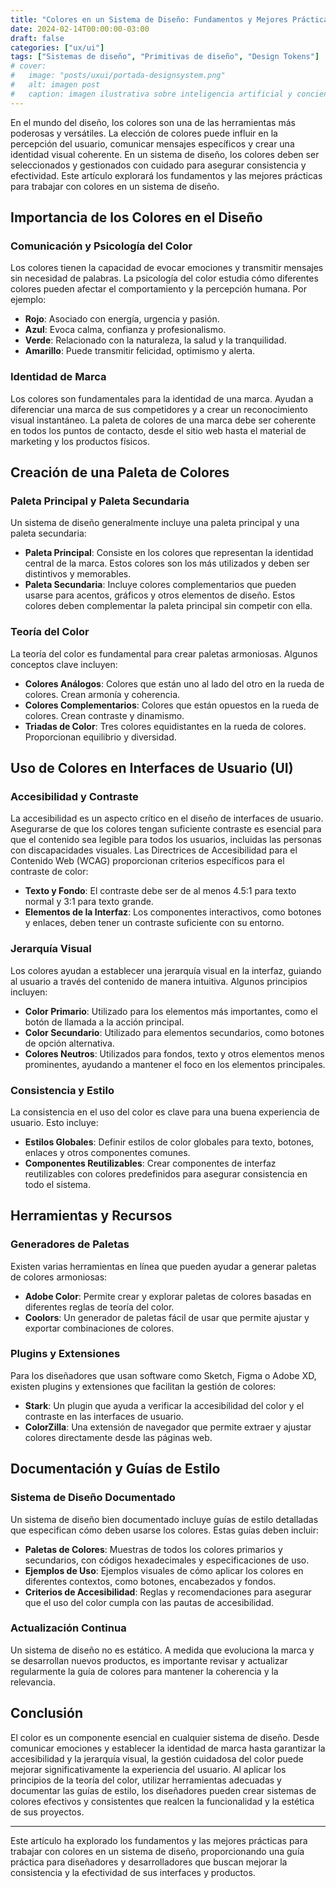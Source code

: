 ```yaml
---
title: "Colores en un Sistema de Diseño: Fundamentos y Mejores Prácticas"
date: 2024-02-14T00:00:00-03:00
draft: false
categories: ["ux/ui"]
tags: ["Sistemas de diseño", "Primitivas de diseño", "Design Tokens"]
# cover:
#   image: "posts/uxui/portada-designsystem.png"
#   alt: imagen post
#   caption: imagen ilustrativa sobre inteligencia artificial y conciencia
---
```


En el mundo del diseño, los colores son una de las herramientas más poderosas y versátiles. La elección de colores puede influir en la percepción del usuario, comunicar mensajes específicos y crear una identidad visual coherente. En un sistema de diseño, los colores deben ser seleccionados y gestionados con cuidado para asegurar consistencia y efectividad. Este artículo explorará los fundamentos y las mejores prácticas para trabajar con colores en un sistema de diseño.

## Importancia de los Colores en el Diseño

### Comunicación y Psicología del Color

Los colores tienen la capacidad de evocar emociones y transmitir mensajes sin necesidad de palabras. La psicología del color estudia cómo diferentes colores pueden afectar el comportamiento y la percepción humana. Por ejemplo:
- **Rojo**: Asociado con energía, urgencia y pasión.
- **Azul**: Evoca calma, confianza y profesionalismo.
- **Verde**: Relacionado con la naturaleza, la salud y la tranquilidad.
- **Amarillo**: Puede transmitir felicidad, optimismo y alerta.

### Identidad de Marca

Los colores son fundamentales para la identidad de una marca. Ayudan a diferenciar una marca de sus competidores y a crear un reconocimiento visual instantáneo. La paleta de colores de una marca debe ser coherente en todos los puntos de contacto, desde el sitio web hasta el material de marketing y los productos físicos.

## Creación de una Paleta de Colores

### Paleta Principal y Paleta Secundaria

Un sistema de diseño generalmente incluye una paleta principal y una paleta secundaria:
- **Paleta Principal**: Consiste en los colores que representan la identidad central de la marca. Estos colores son los más utilizados y deben ser distintivos y memorables.
- **Paleta Secundaria**: Incluye colores complementarios que pueden usarse para acentos, gráficos y otros elementos de diseño. Estos colores deben complementar la paleta principal sin competir con ella.

### Teoría del Color

La teoría del color es fundamental para crear paletas armoniosas. Algunos conceptos clave incluyen:
- **Colores Análogos**: Colores que están uno al lado del otro en la rueda de colores. Crean armonía y coherencia.
- **Colores Complementarios**: Colores que están opuestos en la rueda de colores. Crean contraste y dinamismo.
- **Triadas de Color**: Tres colores equidistantes en la rueda de colores. Proporcionan equilibrio y diversidad.

## Uso de Colores en Interfaces de Usuario (UI)

### Accesibilidad y Contraste

La accesibilidad es un aspecto crítico en el diseño de interfaces de usuario. Asegurarse de que los colores tengan suficiente contraste es esencial para que el contenido sea legible para todos los usuarios, incluidas las personas con discapacidades visuales. Las Directrices de Accesibilidad para el Contenido Web (WCAG) proporcionan criterios específicos para el contraste de color:
- **Texto y Fondo**: El contraste debe ser de al menos 4.5:1 para texto normal y 3:1 para texto grande.
- **Elementos de la Interfaz**: Los componentes interactivos, como botones y enlaces, deben tener un contraste suficiente con su entorno.

### Jerarquía Visual

Los colores ayudan a establecer una jerarquía visual en la interfaz, guiando al usuario a través del contenido de manera intuitiva. Algunos principios incluyen:
- **Color Primario**: Utilizado para los elementos más importantes, como el botón de llamada a la acción principal.
- **Color Secundario**: Utilizado para elementos secundarios, como botones de opción alternativa.
- **Colores Neutros**: Utilizados para fondos, texto y otros elementos menos prominentes, ayudando a mantener el foco en los elementos principales.

### Consistencia y Estilo

La consistencia en el uso del color es clave para una buena experiencia de usuario. Esto incluye:
- **Estilos Globales**: Definir estilos de color globales para texto, botones, enlaces y otros componentes comunes.
- **Componentes Reutilizables**: Crear componentes de interfaz reutilizables con colores predefinidos para asegurar consistencia en todo el sistema.

## Herramientas y Recursos

### Generadores de Paletas

Existen varias herramientas en línea que pueden ayudar a generar paletas de colores armoniosas:
- **Adobe Color**: Permite crear y explorar paletas de colores basadas en diferentes reglas de teoría del color.
- **Coolors**: Un generador de paletas fácil de usar que permite ajustar y exportar combinaciones de colores.

### Plugins y Extensiones

Para los diseñadores que usan software como Sketch, Figma o Adobe XD, existen plugins y extensiones que facilitan la gestión de colores:
- **Stark**: Un plugin que ayuda a verificar la accesibilidad del color y el contraste en las interfaces de usuario.
- **ColorZilla**: Una extensión de navegador que permite extraer y ajustar colores directamente desde las páginas web.

## Documentación y Guías de Estilo

### Sistema de Diseño Documentado

Un sistema de diseño bien documentado incluye guías de estilo detalladas que especifican cómo deben usarse los colores. Estas guías deben incluir:
- **Paletas de Colores**: Muestras de todos los colores primarios y secundarios, con códigos hexadecimales y especificaciones de uso.
- **Ejemplos de Uso**: Ejemplos visuales de cómo aplicar los colores en diferentes contextos, como botones, encabezados y fondos.
- **Criterios de Accesibilidad**: Reglas y recomendaciones para asegurar que el uso del color cumpla con las pautas de accesibilidad.

### Actualización Continua

Un sistema de diseño no es estático. A medida que evoluciona la marca y se desarrollan nuevos productos, es importante revisar y actualizar regularmente la guía de colores para mantener la coherencia y la relevancia.

## Conclusión

El color es un componente esencial en cualquier sistema de diseño. Desde comunicar emociones y establecer la identidad de marca hasta garantizar la accesibilidad y la jerarquía visual, la gestión cuidadosa del color puede mejorar significativamente la experiencia del usuario. Al aplicar los principios de la teoría del color, utilizar herramientas adecuadas y documentar las guías de estilo, los diseñadores pueden crear sistemas de colores efectivos y consistentes que realcen la funcionalidad y la estética de sus proyectos.

---

Este artículo ha explorado los fundamentos y las mejores prácticas para trabajar con colores en un sistema de diseño, proporcionando una guía práctica para diseñadores y desarrolladores que buscan mejorar la consistencia y la efectividad de sus interfaces y productos.
